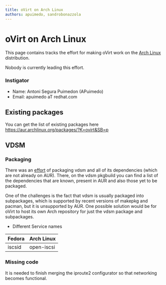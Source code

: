 ```yaml
---
title: oVirt on Arch Linux
authors: apuimedo, sandrobonazzola
---
```


# oVirt on Arch Linux

This page contains tracks the effort for making oVirt work on the [Arch Linux](https://www.archlinux.org/) distribution.

Nobody is currently leading this effort.

### Instigator

*   Name: Antoni Segura Puimedon (APuimedo)
*   Email: apuimedo aT redhat.com

## Existing packages

You can get the list of existing packages here <https://aur.archlinux.org/packages/?K=ovirt&SB=p>


## VDSM

### Packaging

There was an [effort](https://github.com/celebdor/vdsm-aur) of packaging vdsm and all of its dependencies (which are not already on AUR).
There, on the vdsm pkgbuild you can find a list of the dependencies that are known, present in AUR and also those yet to be packaged.

One of the challenges is the fact that vdsm is usually packaged into subpackages, which is supported by recent versions of makepkg and pacman, but it is unsupported by AUR.
One possible solution would be for oVirt to host its own Arch repository for just the vdsm package and subpackages.

*   Different Service names

| Fedora | Arch Linux |
|--------|------------|
| iscsid | open-iscsi |

### Missing code

It is needed to finish merging the iproute2 configurator so that networking becomes functional.

